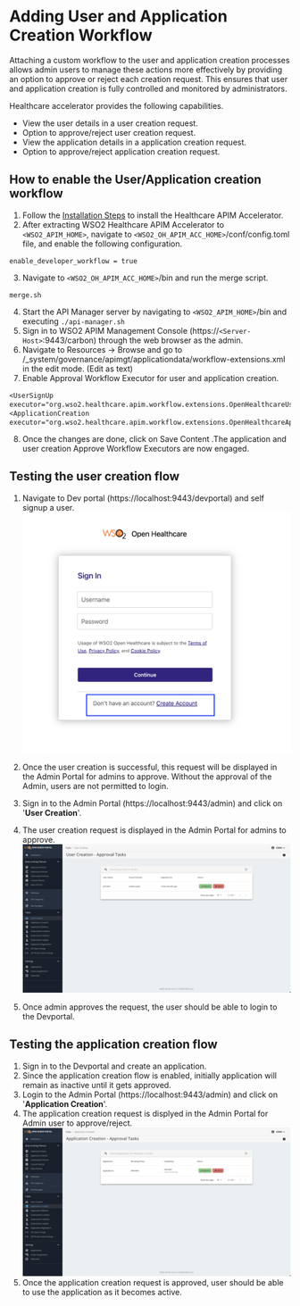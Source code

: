 # Adding User and Application Creation Workflow
Attaching a custom workflow to the user and application creation processes allows admin users to manage these actions more effectively by providing an option to approve or reject each creation request. This ensures that user and application creation is fully controlled and monitored by administrators.

Healthcare accelerator provides the following capabilities. 

- View the user details in a user creation request. 
- Option to approve/reject user creation request. 
- View the application details in a application creation request. 
- Option to approve/reject application creation request. 

## How to enable the User/Application creation workflow 
1. Follow the [Installation Steps](../../install-and-setup/manual.md) to install the Healthcare APIM Accelerator. 
2. After extracting WSO2 Healthcare APIM Accelerator to `<WSO2_APIM_HOME>`, navigate to `<WSO2_OH_APIM_ACC_HOME>`/conf/config.toml file, and enable the following configuration. 
```
enable_developer_workflow = true
```
3. Navigate to `<WSO2_OH_APIM_ACC_HOME>`/bin and run the merge script. 
```
merge.sh
```
4. Start the API Manager server by navigating to `<WSO2_APIM_HOME>`/bin and executing `./api-manager.sh`
5. Sign in to WSO2 APIM Management Console (https://`<Server-Host>`:9443/carbon) through the web browser as the admin. 
6. Navigate to  Resources -> Browse and go to /_system/governance/apimgt/applicationdata/workflow-extensions.xml in the edit mode. (Edit as text)
7. Enable Approval Workflow Executor for user and application creation. 
```
<UserSignUp executor="org.wso2.healthcare.apim.workflow.extensions.OpenHealthcareUserSignUpApprovalWorkflowExecutor"/>
<ApplicationCreation executor="org.wso2.healthcare.apim.workflow.extensions.OpenHealthcareApplicationCreationApprovalWorkflowExecutor"/>
```
8. Once the changes are done, click on Save Content .The application and user creation Approve Workflow Executors are now engaged.

## Testing the user creation flow
1. Navigate to Dev portal (https://localhost:9443/devportal) and self signup a user. 
![selfsignup](../../assets/img/learn/workflow/selfsignup.png)

2. Once the user creation is successful, this request will be displayed in the Admin Portal for admins to approve. Without the approval of the Admin, users are not permitted to login. 

3. Sign in to the Admin Portal (https://localhost:9443/admin) and click on '**User Creation**'. 

3. The user creation request is displayed in the Admin Portal for admins to approve. 
![user creation request](../../assets/img/learn/workflow/user-creation-approval.png)

4. Once admin approves the request, the user should be able to login to the Devportal. 

## Testing the application creation flow
1. Sign in to the Devportal and create an application. 
2. Since the application creation flow is enabled, initially application will remain as inactive until it gets approved. 
3. Login to the Admin Portal (https://localhost:9443/admin) and click on '**Application Creation**'. 
4. The application creation request is displyed in the Admin Portal for Admin user to approve/reject. 
![application creation request](../../assets/img/learn/workflow/application-creation-approval.png)
5. Once the application creation request is approved, user should be able to use the application as it becomes active. 
